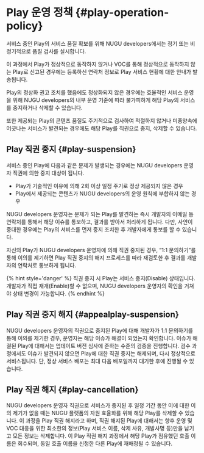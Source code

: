 Play 운영 정책 {#play-operation-policy}
====================

서비스 중인 Play의 서비스 품질 확보를 위해 NUGU developers에서는 정기 또는 비정기적으로 품질 검사를 실시합니다.

이 과정에서 Play가 정상적으로 동작하지 않거나 VOC를 통해 정상적으로 동작하지 않는 Play로 신고된 경우에는 등록하신 연락처 정보로 Play 서비스 현황에 대한 안내가 발송됩니다.

Play의 정상화 권고 조치를 했음에도 정상화되지 않은 경우에는 효율적인 서비스 운영을 위해 NUGU developers의 내부 운영 기준에 따라 불가피하게 해당 Play의 서비스를 중지하거나 삭제할 수 있습니다. 

또한 제공되는 Play의 콘텐츠 품질도 주기적으로 검사하여 적절하지 않거나 미풍양속에 어긋나는 서비스가 발견되는 경우에도 해당 Play를 직권으로 중지, 삭제할 수 있습니다.

## Play 직권 중지 {#play-suspension}

서비스 중인 Play에 다음과 같은 문제가 발생되는 경우에는 NUGU developers 운영자 직권에 의한 중지 대상이 됩니다.

- Play가 기술적인 이유에 의해 2회 이상 일정 주기로 정상 제공되지 않은 경우
- Play에서 제공되는 콘텐츠가 NUGU developers의 운영 원칙에 부합하지 않는 경우

NUGU developers 운영자는 문제가 되는 Play를 발견하는 즉시 개발자의 이메일 등 연락처를 통해서 해당 이슈를 통보하고, 결과를 받아서 처리하게 됩니다. 다만, 사안이 중대한 경우에는 Play의 서비스를 먼저 중지 조치한 후 개발자에게 통보를 할 수 있습니다.

자신의 Play가 NUGU developers 운영자에 의해 직권 중지된 경우, “1:1 문의하기”를 통해 이의를 제기하면 Play 직권 중지의 해지 프로세스를 따라 재검토한 후 결과를 개발자의 연락처로 통보하게 됩니다.

{% hint style='danger' %}
직권 중지 시 Play는 서비스 중지(Disable) 상태입니다. 개발자가 직접 재개(Enable)할 수 없으며, NUGU developers 운영자의 확인을 거쳐야 상태 변경이 가능합니다.
{% endhint %}

## Play 직권 중지 해지 {#appealplay-suspension}

NUGU developers 운영자의 직권으로 중지된 Play에 대해 개발자가 1:1 문의하기를 통해 이의를 제기한 경우, 운영자는 해당 이슈가 해결이 되었는지 확인합니다. 이슈가 해결된 Play에 대해서는 업데이트 버전 심사에 준하는 수준의 검증을 진행합니다. 검수 과정에서도 이슈가 발견되지 않으면 Play에 대한 직권 중지는 해제되며, 다시 정상적으로 서비스됩니다. 단, 정상 서비스 배포는 최대 다음 배포일까지 대기한 후에 진행될 수 있습니다.

## Play 직권 해지 {#play-cancellation}
NUGU developers 운영자 직권으로 서비스가 중지된 후 일정 기간 동안 이에 대한 이의 제기가 없을 때는 NUGU 플랫폼의 자원 효율화를 위해 해당 Play를 삭제할 수 있습니다. 이 과정을 Play 직권 해지라고 하며, 직권 해지된 Play에 대해서는 향후 운영 및 VOC 대응을 위한 최소한의 정보(Play 서비스 이름, 삭제 사유, 개발사명 등)만을 남기고 모든 정보는 삭제합니다. 이 Play 직권 해지 과정에서 해당 Play가 점유했던 호출 이름은 회수되며, 동일 호출 이름을 신청한 다른 Play에 재배정될 수 있습니다.
